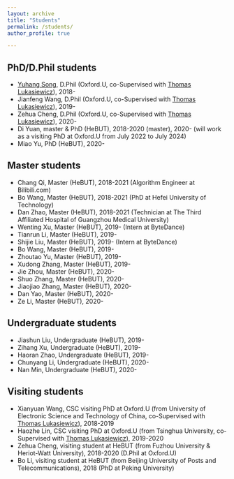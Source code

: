 ```yaml
---
layout: archive
title: "Students"
permalink: /students/
author_profile: true

---
```


**PhD/D.Phil students**  
------
-  [Yuhang Song](https://www.cs.ox.ac.uk/people/yuhang.song/), D.Phil (Oxford.U, co-Supervised with [Thomas Lukasiewicz](http://www.cs.ox.ac.uk/thomas.lukasiewicz/)), 2018-  
-  Jianfeng Wang, D.Phil (Oxford.U, co-Supervised with [Thomas Lukasiewicz](http://www.cs.ox.ac.uk/thomas.lukasiewicz/)), 2019- 
-  Zehua Cheng,  D.Phil (Oxford.U, co-Supervised with [Thomas Lukasiewicz](http://www.cs.ox.ac.uk/thomas.lukasiewicz/)), 2020- 
-  Di Yuan, master \& PhD (HeBUT), 2018-2020 (master), 2020- (will work as a visiting PhD at Oxford.U from July 2022 to July 2024)  
-  Miao Yu, PhD (HeBUT), 2020-  

**Master students**  
-----
-  Chang Qi, Master (HeBUT), 2018-2021 (Algorithm Engineer at Bilibili.com) 
-  Bo Wang, Master (HeBUT), 2018-2021 (PhD at Hefei University of Technology)  
-  Dan Zhao, Master (HeBUT), 2018-2021 (Technician at The Third Affiliated Hospital of Guangzhou Medical University)  
-  Wenting Xu, Master (HeBUT), 2019-  (Intern at ByteDance)
-  Tianrun Li, Master (HeBUT), 2019-  
-  Shijie Liu, Master (HeBUT), 2019-  (Intern at ByteDance)
-  Bo Wang, Master (HeBUT), 2019-  
-  Zhoutao Yu, Master (HeBUT), 2019-
-  Xudong Zhang, Master (HeBUT), 2019-
-  Jie Zhou, Master (HeBUT), 2020-
-  Shuo Zhang, Master (HeBUT), 2020-
-  Jiaojiao Zhang, Master (HeBUT), 2020-
-  Dan Yao, Master (HeBUT), 2020-
-  Ze Li, Master (HeBUT), 2020-

**Undergraduate students**  
-----
-  Jiashun Liu, Undergraduate (HeBUT), 2019-
-  Zihang Xu, Undergraduate (HeBUT), 2019-
-  Haoran Zhao, Undergraduate (HeBUT), 2019-
-  Chunyang Li, Undergraduate (HeBUT), 2020- 
-  Nan Min, Undergraduate (HeBUT), 2020- 


**Visiting students**  
-----
-  Xianyuan Wang, CSC visiting PhD at Oxford.U (from University of Electronic Science and Technology of China, co-Supervised with [Thomas Lukasiewicz](http://www.cs.ox.ac.uk/thomas.lukasiewicz/)), 2018-2019  
-  Haozhe Lin, CSC visiting PhD at Oxford.U (from Tsinghua University, co-Supervised with [Thomas Lukasiewicz](http://www.cs.ox.ac.uk/thomas.lukasiewicz/)), 2019-2020  
-  Zehua Cheng, visiting student at HeBUT (from Fuzhou University & Heriot-Watt University), 2018-2020 (D.Phil at Oxford.U)
-  Bo Li, visiting student at HeBUT (from Beijing University of Posts and Telecommunications), 2018 (PhD at Peking University)
